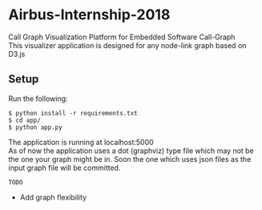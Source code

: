 # Airbus-Internship-2018
Call Graph Visualization Platform for Embedded Software Call-Graph</br>
This visualizer application is designed for any node-link graph based on D3.js 
## Setup
Run the following:
```
$ python install -r requirements.txt
$ cd app/
$ python app.py
```
The application is running at localhost:5000 </br>
As of now the application uses a dot (graphviz) type file which may not be the one your graph might be in. Soon the one which uses json files as the input graph file will be committed. 

`TODO`
- Add graph flexibility
